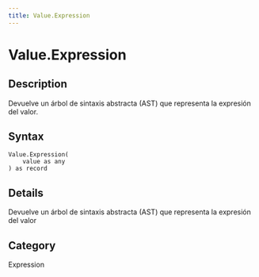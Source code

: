 ```yaml
---
title: Value.Expression
---
```


# Value.Expression


## Description

Devuelve un árbol de sintaxis abstracta (AST) que representa la expresión del valor.


## Syntax

```powerquery
Value.Expression(
    value as any
) as record
```


## Details

Devuelve un árbol de sintaxis abstracta (AST) que representa la expresión del valor



## Category
Expression
